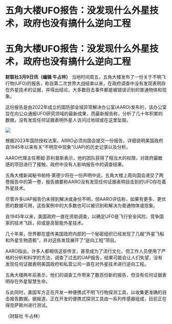 # 五角大楼UFO报告：没发现什么外星技术，政府也没有搞什么逆向工程

# 五角大楼UFO报告：没发现什么外星技术，政府也没有搞什么逆向工程

**财联社3月9日讯（编辑 牛占林）**
当地时间周五，五角大楼发布了一份关于不明飞行物(UFO)的报告，称自第二次世界大战结束以来，在政府调查中没有发现表明存在外星技术的证据，并得出结论，大多数目击事件都是被错误识别的普通物体和现象。

这份报告是由2022年成立的国防部全域异常解决办公室(AARO)发布的，该办公室旨在向公众通报UFO研究领域的最新成果，而最新报告称，分析了几十年积累的数据，没有发现任何证据表明外星人访问过地球或在这里坠毁。

![](https://inews.gtimg.com/om_bt/OLJ4aHy53OWc56PiWsYPYjTCcVAPitFYIZ2S6S1oxamqAAA/1000)

根据2023年国防授权法案，ARRO必须向国会提交一份报告，详细说明美国政府自1945年以来有关“不明空中现象”(UAP)的历史记录以及分析。

AARO代理主任蒂姆·菲利普斯表示，他的团队获得了相当大的权限，对政府最敏感的项目进行了接触，政府中没有人影响报告中的调查结果。

五角大楼新闻秘书帕特·莱德少将在一份声明中说，五角大楼上周向国会递交了两卷报告中的第一卷，报告摘要称AARO没有发现任何证据表明目击到的UFO存在着外星技术。

尽管许多UAP报告仍未得到解决或身份不明，但AARO评估称，如果有更多、更优质的数据可用，这些案例中的大多数也可以被识别和解决为普通物体或现象。

自1945年以来，美国政府一直在资助调查，以确定UFO是飞行安全风险、竞争国家的技术飞跃，抑或是高智能外星技术。

几十年来，世界都在盛传美国政府内部的一个秘密组织已经发现了几艘“外星飞船和外星生物遗骸”，并对这些发现展开了“逆向工程”项目。

AARO指出，许多人都相信这些传言，甚至成为了流行文化，但工作人员使用了严格的分析和科学的方法，调查了过去的UAP报告，结果可能会让人们失望，没有发现任何证据表明美国政府和私营公司一直在对外星技术进行逆向工程。

五角大楼两年前表示，他们的调查工作带来了数百份新的报告，但没有任何证据表明存在外星智慧生命。

与此同时，美国军方正在开发一种便携式不明飞行物探测工具，以收集更准确的目击报告数据。据报道，正在开发的便携式探测工具由一系列传感器组成，目前正在得克萨斯州进行测试。

（财联社 牛占林）

